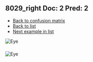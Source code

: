 ## 8029_right Doc: 2 Pred: 2
- [Back to confusion matrix](https://github.com/juliandewit/kaggle_retinopathy/blob/master/matrix.md)
- [Back to list](https://github.com/juliandewit/kaggle_retinopathy/blob/master/lists/22/list.md)
- [Next example in list](https://github.com/juliandewit/kaggle_retinopathy/blob/master/lists/22/80/8030_left.md)

![Eye](https://retinopaty.blob.core.windows.net/size1024/8029_right_2.jpeg)

### 

![Eye]()
